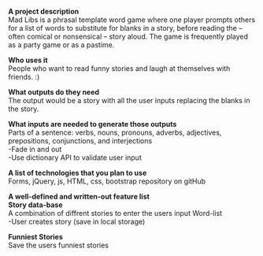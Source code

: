 **A project description**<br>
Mad Libs is a phrasal template word game where one player prompts others for a list of words to substitute for blanks in a story, before reading the – often comical or nonsensical – story aloud. The game is frequently played as a party game or as a pastime.

**Who uses it**<br> 
People who want to read funny stories and laugh at themselves with friends. :)

**What outputs do they need**<br>
The output would be a story with all the user inputs replacing the blanks in the story.

**What inputs are needed to generate those outputs**<br> 
Parts of a sentence: verbs, nouns, pronouns, adverbs, adjectives, prepositions, conjunctions, and interjections <br>-Fade in and out<br>-Use dictionary API to validate user input 

**A list of technologies that you plan to use**<br>
Forms, jQuery, js, HTML, css, bootstrap repository on gitHub

**A well-defined and written-out feature list**<br>
******Story data-base******<br>
A combination of diffrent stories to enter the users input Word-list<br> 
-User creates story (save in local storage)

******Funniest Stories******<br>
Save the users funniest stories





